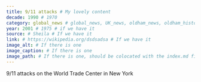 ```yaml
---
title: 9/11 attacks # My lovely content
decade: 1990 # 1970
category: global_news # global_news, UK_news, oldham_news, oldham_history, towers, surrounding_estate # Always exactly one category
year: 2001 # 1975 # if we have it
source: # Sheila # If we have it
link: # https://wikipedia.org/dsdsadsa # If we have it
image_alt: # If there is one
image_caption: # If there is one
image_path: # If there is one, should be colocated with the index.md file in the folder
---
```


9/11 attacks on the World Trade Center in New York 
